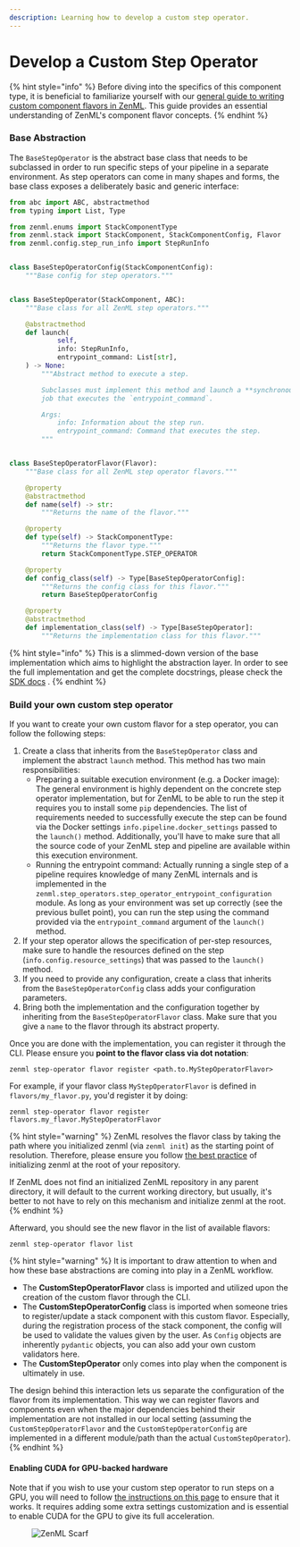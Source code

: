 ```yaml
---
description: Learning how to develop a custom step operator.
---
```


# Develop a Custom Step Operator

{% hint style="info" %}
Before diving into the specifics of this component type, it is beneficial to familiarize yourself with our [general guide to writing custom component flavors in ZenML](../../../how-to/stack-deployment/implement-a-custom-stack-component.md). This guide provides an essential understanding of ZenML's component flavor concepts.
{% endhint %}

### Base Abstraction

The `BaseStepOperator` is the abstract base class that needs to be subclassed in order to run specific steps of your pipeline in a separate environment. As step operators can come in many shapes and forms, the base class exposes a deliberately basic and generic interface:

```python
from abc import ABC, abstractmethod
from typing import List, Type

from zenml.enums import StackComponentType
from zenml.stack import StackComponent, StackComponentConfig, Flavor
from zenml.config.step_run_info import StepRunInfo


class BaseStepOperatorConfig(StackComponentConfig):
    """Base config for step operators."""


class BaseStepOperator(StackComponent, ABC):
    """Base class for all ZenML step operators."""

    @abstractmethod
    def launch(
            self,
            info: StepRunInfo,
            entrypoint_command: List[str],
    ) -> None:
        """Abstract method to execute a step.

        Subclasses must implement this method and launch a **synchronous**
        job that executes the `entrypoint_command`.

        Args:
            info: Information about the step run.
            entrypoint_command: Command that executes the step.
        """


class BaseStepOperatorFlavor(Flavor):
    """Base class for all ZenML step operator flavors."""

    @property
    @abstractmethod
    def name(self) -> str:
        """Returns the name of the flavor."""

    @property
    def type(self) -> StackComponentType:
        """Returns the flavor type."""
        return StackComponentType.STEP_OPERATOR

    @property
    def config_class(self) -> Type[BaseStepOperatorConfig]:
        """Returns the config class for this flavor."""
        return BaseStepOperatorConfig

    @property
    @abstractmethod
    def implementation_class(self) -> Type[BaseStepOperator]:
        """Returns the implementation class for this flavor."""
```

{% hint style="info" %}
This is a slimmed-down version of the base implementation which aims to highlight the abstraction layer. In order to see the full implementation and get the complete docstrings, please check the [SDK docs](https://sdkdocs.zenml.io/latest/core\_code\_docs/core-step\_operators/#zenml.step\_operators.base\_step\_operator.BaseStepOperator) .
{% endhint %}

### Build your own custom step operator

If you want to create your own custom flavor for a step operator, you can follow the following steps:

1. Create a class that inherits from the `BaseStepOperator` class and implement the abstract `launch` method. This method has two main responsibilities:
   * Preparing a suitable execution environment (e.g. a Docker image): The general environment is highly dependent on the concrete step operator implementation, but for ZenML to be able to run the step it requires you to install some `pip` dependencies. The list of requirements needed to successfully execute the step can be found via the Docker settings `info.pipeline.docker_settings` passed to the `launch()` method. Additionally, you'll have to make sure that all the source code of your ZenML step and pipeline are available within this execution environment.
   * Running the entrypoint command: Actually running a single step of a pipeline requires knowledge of many ZenML internals and is implemented in the `zenml.step_operators.step_operator_entrypoint_configuration` module. As long as your environment was set up correctly (see the previous bullet point), you can run the step using the command provided via the `entrypoint_command` argument of the `launch()` method.
2. If your step operator allows the specification of per-step resources, make sure to handle the resources defined on the step (`info.config.resource_settings`) that was passed to the `launch()` method.
3. If you need to provide any configuration, create a class that inherits from the `BaseStepOperatorConfig` class adds your configuration parameters.
4. Bring both the implementation and the configuration together by inheriting from the `BaseStepOperatorFlavor` class. Make sure that you give a `name` to the flavor through its abstract property.

Once you are done with the implementation, you can register it through the CLI. Please ensure you **point to the flavor class via dot notation**:

```shell
zenml step-operator flavor register <path.to.MyStepOperatorFlavor>
```

For example, if your flavor class `MyStepOperatorFlavor` is defined in `flavors/my_flavor.py`, you'd register it by doing:

```shell
zenml step-operator flavor register flavors.my_flavor.MyStepOperatorFlavor
```

{% hint style="warning" %}
ZenML resolves the flavor class by taking the path where you initialized zenml (via `zenml init`) as the starting point of resolution. Therefore, please ensure you follow [the best practice](../../../user-guide/advanced-guide/best-practices/) of initializing zenml at the root of your repository.

If ZenML does not find an initialized ZenML repository in any parent directory, it will default to the current working directory, but usually, it's better to not have to rely on this mechanism and initialize zenml at the root.
{% endhint %}

Afterward, you should see the new flavor in the list of available flavors:

```shell
zenml step-operator flavor list
```

{% hint style="warning" %}
It is important to draw attention to when and how these base abstractions are coming into play in a ZenML workflow.

* The **CustomStepOperatorFlavor** class is imported and utilized upon the creation of the custom flavor through the CLI.
* The **CustomStepOperatorConfig** class is imported when someone tries to register/update a stack component with this custom flavor. Especially, during the registration process of the stack component, the config will be used to validate the values given by the user. As `Config` objects are inherently `pydantic` objects, you can also add your own custom validators here.
* The **CustomStepOperator** only comes into play when the component is ultimately in use.

The design behind this interaction lets us separate the configuration of the flavor from its implementation. This way we can register flavors and components even when the major dependencies behind their implementation are not installed in our local setting (assuming the `CustomStepOperatorFlavor` and the `CustomStepOperatorConfig` are implemented in a different module/path than the actual `CustomStepOperator`).
{% endhint %}

#### Enabling CUDA for GPU-backed hardware

Note that if you wish to use your custom step operator to run steps on a GPU, you will need to follow [the instructions on this page](../../../how-to/use-remote-compute/scale-compute-to-the-cloud.md) to ensure that it works. It requires adding some extra settings customization and is essential to enable CUDA for the GPU to give its full acceleration.

<figure><img src="https://static.scarf.sh/a.png?x-pxid=f0b4f458-0a54-4fcd-aa95-d5ee424815bc" alt="ZenML Scarf"><figcaption></figcaption></figure>
